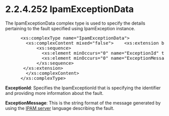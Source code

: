 <html dir="LTR" xmlns:mshelp="http://msdn.microsoft.com/mshelp" xmlns:ddue="http://ddue.schemas.microsoft.com/authoring/2003/5" xmlns:xlink="http://www.w3.org/1999/xlink" xmlns:tool="http://www.microsoft.com/tooltip">
 <body>
 <div id="header">
 <h1 class="heading">2.2.4.252 IpamExceptionData</h1>
 </div>
 <div id="mainSection">
 <div id="mainBody">
 <div id="allHistory" class="saveHistory"></div>
 <div id="sectionSection0" class="section" name="collapseableSection">
 

<p>The IpamExceptionData complex type is used to specify the
details pertaining to the fault specified using IpamException instance.</p>

<dl>
<dd>
<div><pre> &lt;xs:complexType name=&quot;IpamExceptionData&quot;&gt;
   &lt;xs:complexContent mixed=&quot;false&quot;&gt;    &lt;xs:extension base=&quot;ipam:IpamObject&quot;&gt;
       &lt;xs:sequence&gt;
         &lt;xs:element minOccurs=&quot;0&quot; name=&quot;ExceptionId&quot; type=&quot;ipam1:IpamExceptionId&quot; /&gt;
         &lt;xs:element minOccurs=&quot;0&quot; name=&quot;ExceptionMessage&quot; nillable=&quot;true&quot; type=&quot;xsd:string&quot; /&gt;
       &lt;/xs:sequence&gt;
  &lt;/xs:extension&gt;
   &lt;/xs:complexContent&gt;
 &lt;/xs:complexType&gt;
</pre></div>
</dd></dl>

<p><b>ExceptionId</b>: Specifies the IpamExceptionId
that is specifying the identifier and providing more information about the
fault.</p>

<p><b>ExceptionMessage</b>: This is the string format of
the message generated by using the <a href="21b4a631-8f28-420f-822f-c5f879d5046e.md#gt_78fcaeac-7ed6-41a3-ae67-1d76d9e6c365">IPAM server</a> language
describing the fault.</p>


 </div>
 </div>
 </div>
 </body>
</html>
